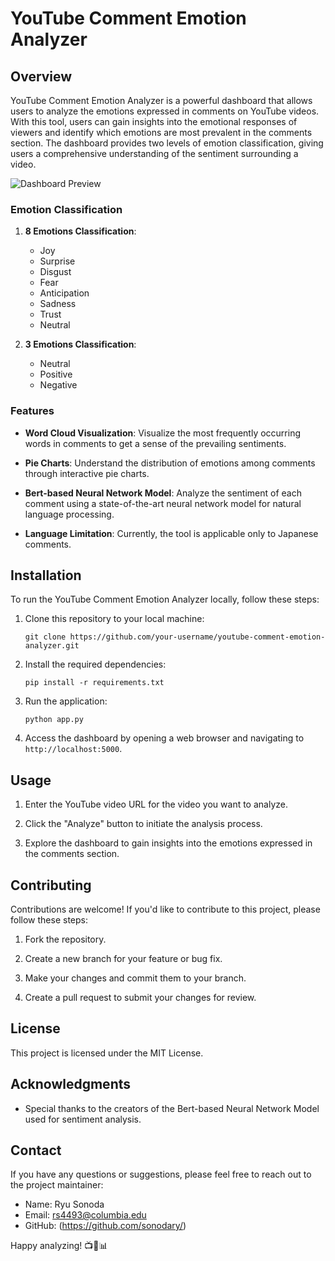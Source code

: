 # YouTube Comment Emotion Analyzer

## Overview

YouTube Comment Emotion Analyzer is a powerful dashboard that allows users to analyze the emotions expressed in comments on YouTube videos. With this tool, users can gain insights into the emotional responses of viewers and identify which emotions are most prevalent in the comments section. The dashboard provides two levels of emotion classification, giving users a comprehensive understanding of the sentiment surrounding a video.

![Dashboard Preview]()

### Emotion Classification

1. **8 Emotions Classification**:
   - Joy
   - Surprise
   - Disgust
   - Fear
   - Anticipation
   - Sadness
   - Trust
   - Neutral

2. **3 Emotions Classification**:
   - Neutral
   - Positive
   - Negative

### Features

- **Word Cloud Visualization**: Visualize the most frequently occurring words in comments to get a sense of the prevailing sentiments.

- **Pie Charts**: Understand the distribution of emotions among comments through interactive pie charts.

- **Bert-based Neural Network Model**: Analyze the sentiment of each comment using a state-of-the-art neural network model for natural language processing.

- **Language Limitation**: Currently, the tool is applicable only to Japanese comments.

## Installation

To run the YouTube Comment Emotion Analyzer locally, follow these steps:

1. Clone this repository to your local machine:
   ```
   git clone https://github.com/your-username/youtube-comment-emotion-analyzer.git
   ```

2. Install the required dependencies:
   ```
   pip install -r requirements.txt
   ```

3. Run the application:
   ```
   python app.py
   ```

4. Access the dashboard by opening a web browser and navigating to `http://localhost:5000`.

## Usage

1. Enter the YouTube video URL for the video you want to analyze.

2. Click the "Analyze" button to initiate the analysis process.

3. Explore the dashboard to gain insights into the emotions expressed in the comments section.

## Contributing

Contributions are welcome! If you'd like to contribute to this project, please follow these steps:

1. Fork the repository.

2. Create a new branch for your feature or bug fix.

3. Make your changes and commit them to your branch.

4. Create a pull request to submit your changes for review.

## License

This project is licensed under the MIT License.

## Acknowledgments

- Special thanks to the creators of the Bert-based Neural Network Model used for sentiment analysis.

## Contact

If you have any questions or suggestions, please feel free to reach out to the project maintainer:

- Name: Ryu Sonoda
- Email: rs4493@columbia.edu
- GitHub: (https://github.com/sonodary/)

Happy analyzing! 📺🧐📊
